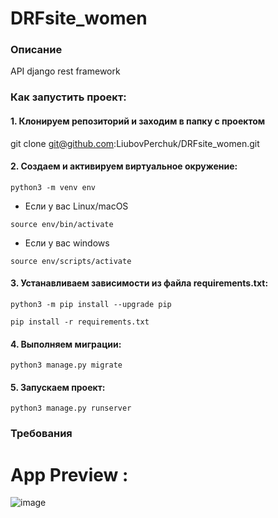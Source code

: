 # DRFsite_women
### Описание
API django rest framework

### Как запустить проект:

#### 1. Клонируем репозиторий и заходим в папку с проектом

git clone git@github.com:LiubovPerchuk/DRFsite_women.git

#### 2. Создаем и активируем виртуальное окружение:
    
    python3 -m venv env
    
   * Если у вас Linux/macOS

    
    source env/bin/activate
    

   * Если у вас windows

    
    source env/scripts/activate
    

#### 3. Устанавливаем зависимости из файла requirements.txt:
    
    python3 -m pip install --upgrade pip
    
    pip install -r requirements.txt
    

#### 4. Выполняем миграции:
    
    python3 manage.py migrate
    
    
#### 5. Запускаем проект:

    
    python3 manage.py runserver
    
    
### Требования
    
# App Preview :
![image](https://user-images.githubusercontent.com/67760549/173012387-74097a8d-ccf4-4ff9-a56c-f32f15a74b1e.png)



